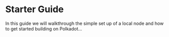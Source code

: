 # Starter Guide

In this guide we will walkthrough the simple set up of a local node
and how to get started building on Polkadot...